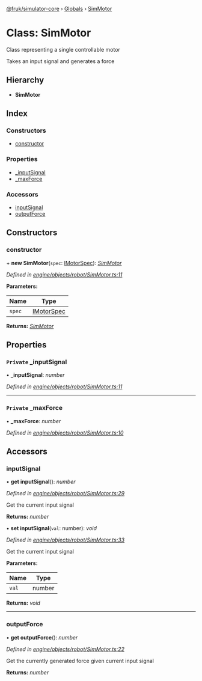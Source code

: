 [@fruk/simulator-core](../README.md) › [Globals](../globals.md) › [SimMotor](simmotor.md)

# Class: SimMotor

Class representing a single controllable motor

Takes an input signal and generates a force

## Hierarchy

* **SimMotor**

## Index

### Constructors

* [constructor](simmotor.md#constructor)

### Properties

* [_inputSignal](simmotor.md#private-_inputsignal)
* [_maxForce](simmotor.md#private-_maxforce)

### Accessors

* [inputSignal](simmotor.md#inputsignal)
* [outputForce](simmotor.md#outputforce)

## Constructors

###  constructor

\+ **new SimMotor**(`spec`: [IMotorSpec](../interfaces/imotorspec.md)): *[SimMotor](simmotor.md)*

*Defined in [engine/objects/robot/SimMotor.ts:11](https://github.com/FRUK-Simulator/SimulatorCore/blob/cdc4cfb/src/engine/objects/robot/SimMotor.ts#L11)*

**Parameters:**

Name | Type |
------ | ------ |
`spec` | [IMotorSpec](../interfaces/imotorspec.md) |

**Returns:** *[SimMotor](simmotor.md)*

## Properties

### `Private` _inputSignal

• **_inputSignal**: *number*

*Defined in [engine/objects/robot/SimMotor.ts:11](https://github.com/FRUK-Simulator/SimulatorCore/blob/cdc4cfb/src/engine/objects/robot/SimMotor.ts#L11)*

___

### `Private` _maxForce

• **_maxForce**: *number*

*Defined in [engine/objects/robot/SimMotor.ts:10](https://github.com/FRUK-Simulator/SimulatorCore/blob/cdc4cfb/src/engine/objects/robot/SimMotor.ts#L10)*

## Accessors

###  inputSignal

• **get inputSignal**(): *number*

*Defined in [engine/objects/robot/SimMotor.ts:29](https://github.com/FRUK-Simulator/SimulatorCore/blob/cdc4cfb/src/engine/objects/robot/SimMotor.ts#L29)*

Get the current input signal

**Returns:** *number*

• **set inputSignal**(`val`: number): *void*

*Defined in [engine/objects/robot/SimMotor.ts:33](https://github.com/FRUK-Simulator/SimulatorCore/blob/cdc4cfb/src/engine/objects/robot/SimMotor.ts#L33)*

Get the current input signal

**Parameters:**

Name | Type |
------ | ------ |
`val` | number |

**Returns:** *void*

___

###  outputForce

• **get outputForce**(): *number*

*Defined in [engine/objects/robot/SimMotor.ts:22](https://github.com/FRUK-Simulator/SimulatorCore/blob/cdc4cfb/src/engine/objects/robot/SimMotor.ts#L22)*

Get the currently generated force given current input signal

**Returns:** *number*

